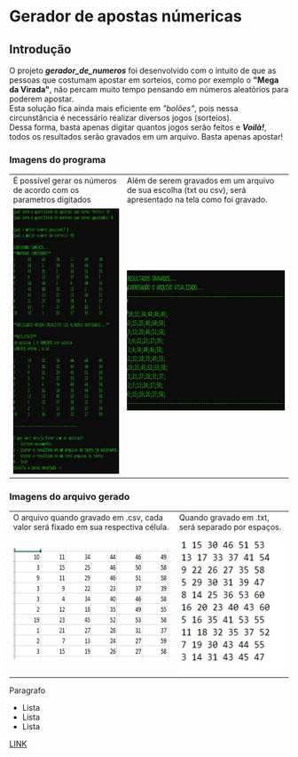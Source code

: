 # Gerador de apostas númericas

## Introdução
O projeto <i><b>gerador_de_numeros</b></i> foi desenvolvido com o intuito de que as pessoas que costumam apostar em sorteios, como por exemplo o <b>"Mega da Virada"</b>, não percam muito tempo pensando em números aleatórios para poderem apostar. 
<br/>Esta solução fica ainda mais eficiente em <i>"bolões"</i>, pois nessa circunstância é necessário realizar diversos jogos (sorteios).
<br/>Dessa forma, basta apenas digitar quantos jogos serão feitos e <i><b>Voilà!</b></i>, todos os resultados serão gravados em um arquivo. Basta apenas apostar!

### Imagens do programa
<table>
  <tr>
    <td>É possível gerar os números de acordo com os parametros digitados</td>
     <td>Além de serem gravados em um arquivo de sua escolha (txt ou csv), será apresentado na tela como foi gravado.</td>
  </tr>
  <tr>
    <td><img src="./img/opcao_salvar.png" width=300 height=480></td>
    <td><img src="./img/resultados_gravados.png" width=571 height=252></td>
  </tr>
 </table>
 
### Imagens do arquivo gerado
<table>
  <tr>
    <td>O arquivo quando gravado em .csv, cada valor será fixado em sua respectiva célula.</td>
     <td>Quando gravado em .txt, será separado por espaços.</td>
  </tr>
  <tr>
    <td><img src="./img/print_csv.png" width=400 height=200 vertical-align="middle" text-align="center"></td>
    <td><img src="./img/print_txt.png" width=250 height=250></td>
  </tr>
 </table>

Paragrafo

* Lista
* Lista
* Lista

[LINK](https://www.google.com)